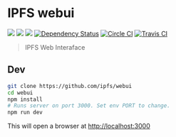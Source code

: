 IPFS webui
==========

[![](https://img.shields.io/badge/made%20by-Protocol%20Labs-blue.svg?style=flat-square)](http://ipn.io) [![](https://img.shields.io/badge/project-IPFS-blue.svg?style=flat-square)](http://ipfs.io/) [![](https://img.shields.io/badge/freenode-%23ipfs-blue.svg?style=flat-square)](http://webchat.freenode.net/?channels=%23ipfs) [![Dependency Status](https://david-dm.org/ipfs/webui.svg?style=flat-square)](https://david-dm.org/ipfs/webui) [![Circle CI](https://img.shields.io/circleci/project/ipfs/webui/master.svg?style=flat-square)](https://circleci.com/gh/ipfs/webui) [![Travis CI](https://img.shields.io/travis/ipfs/webui/master.svg?style=flat-square)](https://travis-ci.org/ipfs/webui)

> IPFS Web Interaface

## Dev

```bash
git clone https://github.com/ipfs/webui
cd webui
npm install
# Runs server on port 3000. Set env PORT to change.
npm run dev
```

This will open a browser at <http://localhost:3000>
